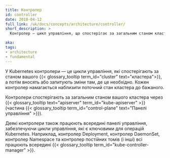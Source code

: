 ```yaml
---
title: Контролер
id: controller
date: 2018-04-12
full_link: /uk/docs/concepts/architecture/controller/
short_description: >
  Контролер — цикл управління, що спостерігає за загальним станом кластера через apiserver і вносить зміни в намаганні наблизити поточний стан до бажаного.

aka: 
tags:
- architecture
- fundamental
---
```


У Kubernetes контролери — це цикли управління, які спостерігають за станом вашого {{< glossary_tooltip term_id="cluster" text="кластера">}}, а потім вносять або запитують зміни там, де це необхідно. Кожен контролер намагається наблизити поточний стан кластера до бажаного.

<!--more-->

Контролери спостерігають за загальним станом вашого кластера через {{< glossary_tooltip text="apiserver" term_id="kube-apiserver" >}} (частина {{< glossary_tooltip term_id="control-plane" text="Панелі управління" >}}).

Деякі контролери також працюють всередині панелі управління, забезпечуючи цикли управління, які є ключовими для операцій Kubernetes. Наприклад, контролер Deployment, контролер DaemonSet, контролер Namespace та контролер постійних томів (і інші) всі працюють всередині {{< glossary_tooltip term_id="kube-controller-manager" >}}.
